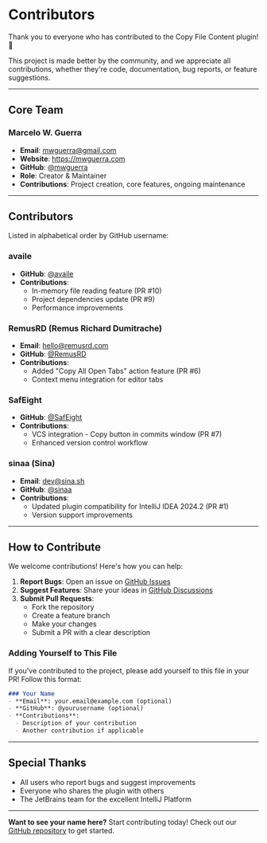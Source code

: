 # Contributors

Thank you to everyone who has contributed to the Copy File Content plugin! 🎉

This project is made better by the community, and we appreciate all contributions, whether they're code, documentation, bug reports, or feature suggestions.

---

## Core Team

### Marcelo W. Guerra
- **Email**: mwguerra@gmail.com
- **Website**: https://mwguerra.com
- **GitHub**: [@mwguerra](https://github.com/mwguerra)
- **Role**: Creator & Maintainer
- **Contributions**: Project creation, core features, ongoing maintenance

---

## Contributors

Listed in alphabetical order by GitHub username:

### availe
- **GitHub**: [@availe](https://github.com/availe)
- **Contributions**:
  - In-memory file reading feature (PR #10)
  - Project dependencies update (PR #9)
  - Performance improvements

### RemusRD (Remus Richard Dumitrache)
- **Email**: hello@remusrd.com
- **GitHub**: [@RemusRD](https://github.com/RemusRD)
- **Contributions**:
  - Added "Copy All Open Tabs" action feature (PR #6)
  - Context menu integration for editor tabs

### SafEight
- **GitHub**: [@SafEight](https://github.com/SafEight)
- **Contributions**:
  - VCS integration - Copy button in commits window (PR #7)
  - Enhanced version control workflow

### sinaa (Sina)
- **Email**: dev@sina.sh
- **GitHub**: [@sinaa](https://github.com/sinaa)
- **Contributions**:
  - Updated plugin compatibility for IntelliJ IDEA 2024.2 (PR #1)
  - Version support improvements

---

## How to Contribute

We welcome contributions! Here's how you can help:

1. **Report Bugs**: Open an issue on [GitHub Issues](https://github.com/mwguerra/copy-file-content/issues)
2. **Suggest Features**: Share your ideas in [GitHub Discussions](https://github.com/mwguerra/copy-file-content/discussions)
3. **Submit Pull Requests**:
   - Fork the repository
   - Create a feature branch
   - Make your changes
   - Submit a PR with a clear description

### Adding Yourself to This File

If you've contributed to the project, please add yourself to this file in your PR! Follow this format:

```markdown
### Your Name
- **Email**: your.email@example.com (optional)
- **GitHub**: @yourusername (optional)
- **Contributions**:
  - Description of your contribution
  - Another contribution if applicable
```

---

## Special Thanks

- All users who report bugs and suggest improvements
- Everyone who shares the plugin with others
- The JetBrains team for the excellent IntelliJ Platform

---

**Want to see your name here?** Start contributing today! Check out our [GitHub repository](https://github.com/mwguerra/copy-file-content) to get started.
